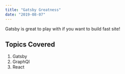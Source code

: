 ```yaml
---
title: "Gatsby Greatness"
date: "2019-08-07"
---
```


Gatsby is great to play with if you want to build fast site!

## Topics Covered

1. Gatsby
2. GraphQl
3. React